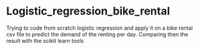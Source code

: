 # Logistic_regression_bike_rental
Trying to code from scratch logistic regression and apply it on a bike rental csv file to predict the demand of the renting per day. Comparing then the result with the scikit learn tools
